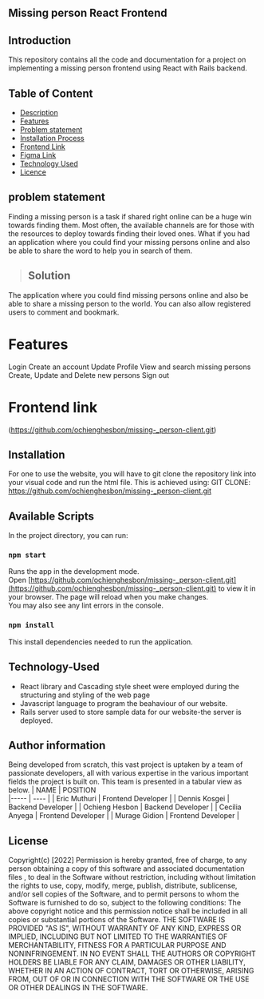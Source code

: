 ## Missing person React Frontend
## Introduction
This repository contains all the code and documentation for a project on implementing a missing person frontend using React with Rails backend.
## Table of Content
 - [Description](#description)
 - [Features](#features)
 - [Problem statement](##problem)
 - [Installation Process](#installation-Process)
 - [Frontend Link](#Frontend-Link)
  - [Figma Link](#Figma-Link)
 - [Technology  Used](#technology-Used)
 - [Licence](#licence)
 
 
## problem statement
Finding a missing person is a task if shared right online can be a huge win towards finding them. Most often, the available channels are for those with the resources to deploy towards finding their loved ones.  What if you had an application where you could find your missing persons online and also be able to share the word to help you in search of them.
>## Solution
The application where you could find missing persons online and also be able to share a missing person to the world.
You can also allow registered users to comment and bookmark.
# Features
Login
Create an account
Update Profile 
View and search missing persons
Create, Update and Delete new persons
Sign out

# Frontend link 
 (https://github.com/ochienghesbon/missing-_person-client.git)
 

## Installation
For one to use the website, you will have to git clone the repository link into your visual code and run the html file.
This is achieved using:
GIT CLONE: https://github.com/ochienghesbon/missing-_person-client.git

## Available Scripts
In the project directory, you can run:

### `npm start`
Runs the app in the development mode.\
Open [https://github.com/ochienghesbon/missing-_person-client.git](https://github.com/ochienghesbon/missing-_person-client.git) to view it in your browser.
The page will reload when you make changes.\
You may also see any lint errors in the console.

### `npm install `
This install dependencies needed to run the application.

## Technology-Used
* React library and Cascading style sheet were employed during the structuring and styling of the web page
* Javascript language to program the beahaviour of our website.
* Rails server used to store sample data for our website-the server is deployed.

## Author information
Being developed from scratch, this vast project is uptaken by a team of passionate developers, all with various expertise in the various important fields the project is built on.
This team is presented in a tabular view as below.
| NAME                    | POSITION     
|-----                   |  ---- |
| Eric Muthuri       | Frontend Developer |
| Dennis Kosgei      | Backend Developer |
| Ochieng Hesbon     | Backend Developer |
| Cecilia Anyega     | Frontend Developer |
| Murage Gidion      | Frontend Developer |
 
## License
Copyright(c) [2022]
Permission is hereby granted, free of charge, to any person obtaining a copy of this software and associated documentation files , to deal in the Software without restriction, including without limitation the rights to use, copy, modify, merge, publish, distribute, sublicense, and/or sell copies of the Software, and to permit persons to whom the Software is furnished to do so, subject to the following conditions:
The above copyright notice and this permission notice shall be included in all copies or substantial portions of the Software.
THE SOFTWARE IS PROVIDED "AS IS", WITHOUT WARRANTY OF ANY KIND, EXPRESS OR IMPLIED, INCLUDING BUT NOT LIMITED TO THE WARRANTIES OF MERCHANTABILITY, FITNESS FOR A PARTICULAR PURPOSE AND NONINFRINGEMENT. IN NO EVENT SHALL THE AUTHORS OR COPYRIGHT HOLDERS BE LIABLE FOR ANY CLAIM, DAMAGES OR OTHER LIABILITY, WHETHER IN AN ACTION OF CONTRACT, TORT OR OTHERWISE, ARISING FROM, OUT OF OR IN CONNECTION WITH THE SOFTWARE OR THE USE OR OTHER DEALINGS IN THE SOFTWARE.









